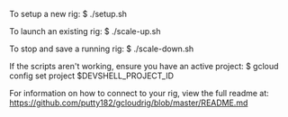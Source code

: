 
To setup a new rig:
$ ./setup.sh

To launch an existing rig:
$ ./scale-up.sh

To stop and save a running rig:
$ ./scale-down.sh

If the scripts aren't working, ensure you have an active project:
$ gcloud config set project $DEVSHELL_PROJECT_ID

For information on how to connect to your rig, view the full readme at:
https://github.com/putty182/gcloudrig/blob/master/README.md
